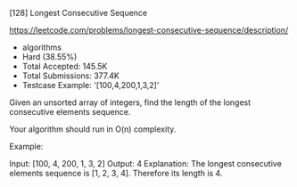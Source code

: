 [128] Longest Consecutive Sequence  

https://leetcode.com/problems/longest-consecutive-sequence/description/

* algorithms
* Hard (38.55%)
* Total Accepted:    145.5K
* Total Submissions: 377.4K
* Testcase Example:  '[100,4,200,1,3,2]'

Given an unsorted array of integers, find the length of the longest consecutive elements sequence.

Your algorithm should run in O(n) complexity.

Example:


Input: [100, 4, 200, 1, 3, 2]
Output: 4
Explanation: The longest consecutive elements sequence is [1, 2, 3, 4]. Therefore its length is 4.



